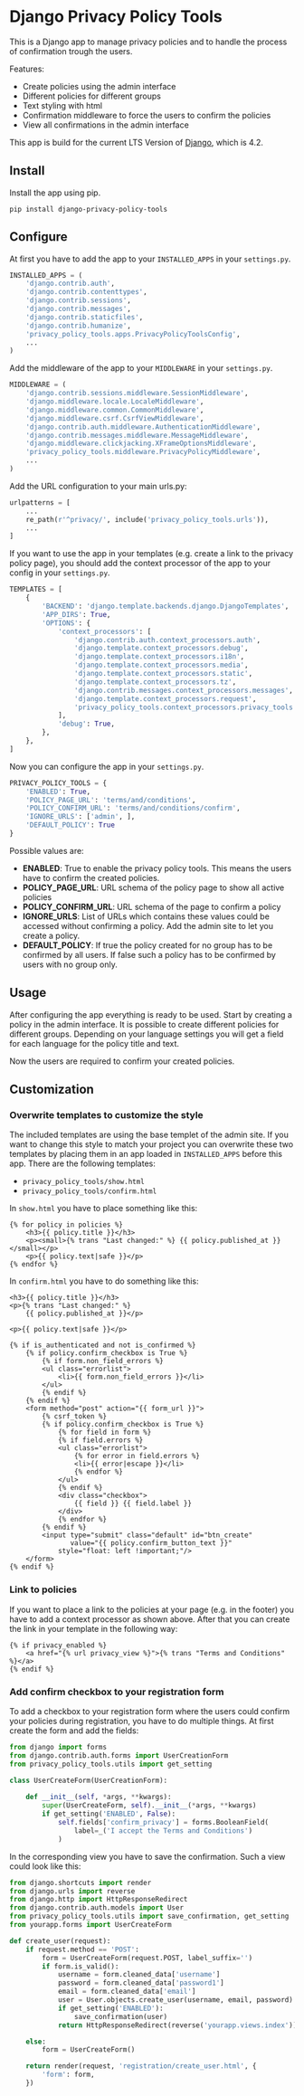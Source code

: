 # Django Privacy Policy Tools

This is a Django app to manage privacy policies and to handle the
process of confirmation trough the users. 

Features: 

* Create policies using the admin interface
* Different policies for different groups
* Text styling with html
* Confirmation middleware to force the users to confirm the policies
* View all confirmations in the admin interface

This app is build for the current LTS Version of 
[Django](https://www.djangoproject.com/), which is 4.2.

## Install

Install the app using pip.

```shell
pip install django-privacy-policy-tools
```

## Configure

At first you have to add the app to your `INSTALLED_APPS` in your `settings.py`.

```python
INSTALLED_APPS = (
    'django.contrib.auth',
    'django.contrib.contenttypes',
    'django.contrib.sessions',
    'django.contrib.messages',
    'django.contrib.staticfiles',
    'django.contrib.humanize',
    'privacy_policy_tools.apps.PrivacyPolicyToolsConfig',
    ...
)
```

Add the middleware of the app to your `MIDDLEWARE` in your `settings.py`.

```python
MIDDLEWARE = (
    'django.contrib.sessions.middleware.SessionMiddleware',
    'django.middleware.locale.LocaleMiddleware',
    'django.middleware.common.CommonMiddleware',
    'django.middleware.csrf.CsrfViewMiddleware',
    'django.contrib.auth.middleware.AuthenticationMiddleware',
    'django.contrib.messages.middleware.MessageMiddleware',
    'django.middleware.clickjacking.XFrameOptionsMiddleware',
    'privacy_policy_tools.middleware.PrivacyPolicyMiddleware',
    ...
)
```

Add the URL configuration to your main urls.py:

```python
urlpatterns = [
    ...
    re_path(r'^privacy/', include('privacy_policy_tools.urls')),
    ...
]
```

If you want to use the app in your templates (e.g. create a link to 
the privacy policy page), you should 
add the context processor of the app to your config in your `settings.py`.

```python
TEMPLATES = [
    {
        'BACKEND': 'django.template.backends.django.DjangoTemplates',
        'APP_DIRS': True,
        'OPTIONS': {
            'context_processors': [
                'django.contrib.auth.context_processors.auth',
                'django.template.context_processors.debug',
                'django.template.context_processors.i18n',
                'django.template.context_processors.media',
                'django.template.context_processors.static',
                'django.template.context_processors.tz',
                'django.contrib.messages.context_processors.messages',
                'django.template.context_processors.request',
                'privacy_policy_tools.context_processors.privacy_tools',
            ],
            'debug': True,
        },
    },
]
```

Now you can configure the app in your `settings.py`.

```python
PRIVACY_POLICY_TOOLS = {
    'ENABLED': True,
    'POLICY_PAGE_URL': 'terms/and/conditions',
    'POLICY_CONFIRM_URL': 'terms/and/conditions/confirm',
    'IGNORE_URLS': ['admin', ],
    'DEFAULT_POLICY': True
}
```

Possible values are: 

* __ENABLED__: True to enable the privacy policy tools. This means the users
  have to confirm the created policies.
* __POLICY_PAGE_URL__: URL schema of the policy page to show all active policies
* __POLICY_CONFIRM_URL__: URL schema of the page to confirm a policy
* __IGNORE_URLS__: List of URLs which contains these values could be accessed without
  confirming a policy. Add the admin site to let you create a policy.
* __DEFAULT_POLICY__: If true the policy created for no group has to be confirmed
  by all users. If false such a policy has to be confirmed by users with no group only. 

## Usage

After configuring the app everything is ready to be used. Start by creating a policy
in the admin interface. It is possible to create different policies for different groups.
Depending on your language settings you will get a field for each language for the policy
title and text.

Now the users are required to confirm your created policies.

## Customization

### Overwrite templates to customize the style

The included templates are using the base templet of the admin site. If you want
to change this style to match your project you can overwrite these two templates
by placing them in an app loaded in `INSTALLED_APPS` before this app. There
are the following templates:

* `privacy_policy_tools/show.html`
* `privacy_policy_tools/confirm.html`

In `show.html` you have to place something like this: 

```
{% for policy in policies %}
    <h3>{{ policy.title }}</h3>
    <p><small>{% trans "Last changed:" %} {{ policy.published_at }}</small></p>
    <p>{{ policy.text|safe }}</p>
{% endfor %}
```

In `confirm.html` you have to do something like this: 

```
<h3>{{ policy.title }}</h3>
<p>{% trans "Last changed:" %}
    {{ policy.published_at }}</p>

<p>{{ policy.text|safe }}</p>

{% if is_authenticated and not is_confirmed %}
    {% if policy.confirm_checkbox is True %}
        {% if form.non_field_errors %}
        <ul class="errorlist">
            <li>{{ form.non_field_errors }}</li>
        </ul>
        {% endif %}
    {% endif %}
    <form method="post" action="{{ form_url }}">
        {% csrf_token %}
        {% if policy.confirm_checkbox is True %}
            {% for field in form %}
            {% if field.errors %}
            <ul class="errorlist">
                {% for error in field.errors %}
                <li>{{ error|escape }}</li>
                {% endfor %}
            </ul>
            {% endif %}
            <div class="checkbox">
                {{ field }} {{ field.label }}
            </div>
            {% endfor %}
        {% endif %}
        <input type="submit" class="default" id="btn_create"
               value="{{ policy.confirm_button_text }}"
            style="float: left !important;"/>
    </form>
{% endif %}
```

### Link to policies

If you want to place a link to the policies at your page (e.g. in the footer)
you have to add a context processor as shown above. After that you can
create the link in your template in the following way:

```
{% if privacy_enabled %}
    <a href="{% url privacy_view %}">{% trans "Terms and Conditions" %}</a>
{% endif %}
```

### Add confirm checkbox to your registration form

To add a checkbox to your registration form where the users could confirm
your policies during registration, you have to do multiple things. At first
create the form and add the fields: 

```python
from django import forms
from django.contrib.auth.forms import UserCreationForm
from privacy_policy_tools.utils import get_setting

class UserCreateForm(UserCreationForm):
  
    def __init__(self, *args, **kwargs):
        super(UserCreateForm, self).__init__(*args, **kwargs)
        if get_setting('ENABLED', False):
            self.fields['confirm_privacy'] = forms.BooleanField(
                label=_('I accept the Terms and Conditions')
            )
```

In the corresponding view you have to save the confirmation. Such a view
could look like this: 

```python
from django.shortcuts import render
from django.urls import reverse
from django.http import HttpResponseRedirect
from django.contrib.auth.models import User
from privacy_policy_tools.utils import save_confirmation, get_setting
from yourapp.forms import UserCreateForm

def create_user(request):
    if request.method == 'POST':
        form = UserCreateForm(request.POST, label_suffix='')
        if form.is_valid():
            username = form.cleaned_data['username']
            password = form.cleaned_data['password1']
            email = form.cleaned_data['email']
            user = User.objects.create_user(username, email, password)
            if get_setting('ENABLED'):
                save_confirmation(user)
            return HttpResponseRedirect(reverse('yourapp.views.index'))

    else:
        form = UserCreateForm()

    return render(request, 'registration/create_user.html', {
        'form': form,
    })
```
